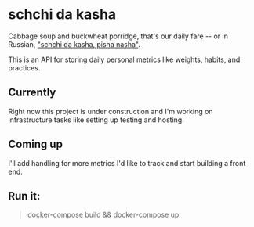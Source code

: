 # schchi da kasha

Cabbage soup and buckwheat porridge, that's our daily fare -- or in Russian, ["schchi da kasha, pisha nasha"](https://comradekitchen.wordpress.com/2015/09/14/shchi-da-kasha-pisha-nasha-shchi-and-kasha-thats-our-fare/).

This is an API for storing daily personal metrics like weights, habits, and practices.

## Currently
Right now this project is under construction and I'm working on infrastructure tasks like setting up testing and hosting.

## Coming up
I'll add handling for more metrics I'd like to track and start building a front end.

## Run it:
> docker-compose build && docker-compose up